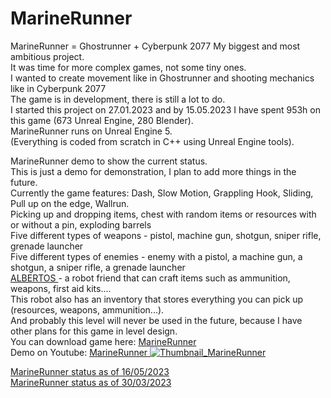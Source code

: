# MarineRunner

MarineRunner = Ghostrunner + Cyberpunk 2077 My biggest and most ambitious project. <br/>
It was time for more complex games, not some tiny ones. <br/>
I wanted to create movement like in Ghostrunner and shooting mechanics like in Cyberpunk 2077 <br/>
The game is in development, there is still a lot to do. <br/>
I started this project on 27.01.2023 and by 15.05.2023 I have spent 953h on this game (673 Unreal Engine, 280 Blender). <br/>
MarineRunner runs on Unreal Engine 5. <br/>
(Everything is coded from scratch in C++ using Unreal Engine tools). 
<br/>

MarineRunner demo to show the current status.  <br/>
This is just a demo for demonstration, I plan to add more things in the future.  <br/>
Currently the game features: Dash, Slow Motion, Grappling Hook, Sliding, Pull up on the edge, Wallrun.  <br/>
Picking up and dropping items, chest with random items or resources with or without a pin, exploding barrels  <br/>
Five different types of weapons - pistol, machine gun, shotgun, sniper rifle, grenade launcher  <br/>
Five different types of enemies - enemy with a pistol, a machine gun, a shotgun, a sniper rifle, a grenade launcher <br/>
<a href="https://www.youtube.com/watch?v=dtFB4vfd2Eg"> ALBERTOS </a> - a robot friend that can craft items such as ammunition, weapons, first aid kits....  <br/>
This robot also has an inventory that stores everything you can pick up (resources, weapons, ammunition...).  <br/>
And probably this level will never be used in the future, because I have other plans for this game in level design.  <br/>
You can download game here: <a href="https://drive.google.com/file/d/17XCGErqjLaanXRmtc4CCK67CzDlCNRf0/view?usp=share_link"> MarineRunner </a> <br/>
Demo on Youtube: <a href="https://youtu.be/UozAfLmbgF0"> MarineRunner 
![Thumbnail_MarineRunner](https://github.com/Endersik4/MarineRunner/assets/131354098/86575f93-54b3-4cc0-805d-0b19858155d4)
</a>

<a href="https://youtu.be/TpYCEW1tYkw"> MarineRunner status as of 16/05/2023 </a> <br/>
<a href="https://youtu.be/8jKjilVmgmk"> MarineRunner status as of 30/03/2023 </a>

